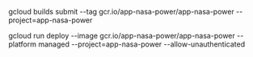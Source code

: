 gcloud builds submit --tag gcr.io/app-nasa-power/app-nasa-power  --project=app-nasa-power

gcloud run deploy --image gcr.io/app-nasa-power/app-nasa-power --platform managed  --project=app-nasa-power --allow-unauthenticated